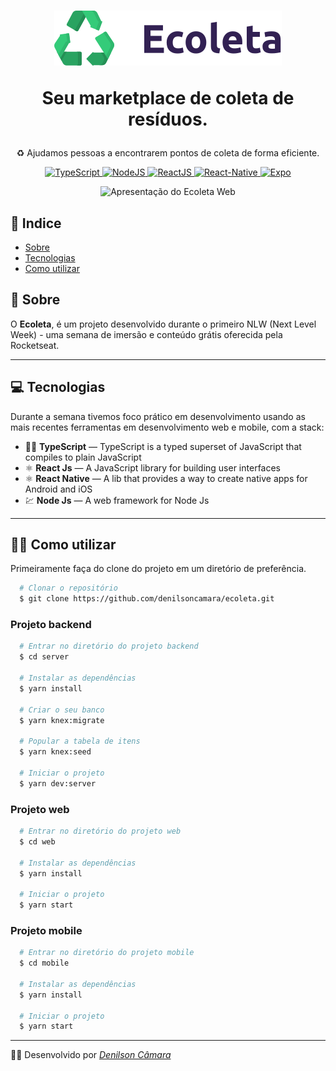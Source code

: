<h1 align="center">
  <p align="center">
    <img src="./web/src/assets/logo.svg" alt="Logo do Ecoleta" title="Ecoleta" />
  </p>
  
  <p align="center">
    Seu marketplace de coleta de resíduos.
  </p>
</h1>

<p align="center">
  ♻ Ajudamos pessoas a encontrarem pontos de coleta de forma eficiente.
</p>

<p align="center">
  <a href="https://www.typescriptlang.org/">
    <img src="https://img.shields.io/static/v1?label=TypeScript&message=TS&color=blue?style=plastic&logo=TypeScript" alt="TypeScript" />
  </a>
  <a href="https://nodejs.org/">
    <img src="https://img.shields.io/static/v1?label=Node&message=JS&color=blue?style=plastic&logo=Node.js" alt="NodeJS" />
  </a>
  <a href="https://reactjs.org/">
    <img src="https://img.shields.io/static/v1?label=React&message=JS&color=blue?style=plastic&logo=React" alt="ReactJS" />
  </a>
  <a href="https://reactnative.dev/">
    <img src="https://img.shields.io/static/v1?label=React&message=Native&color=blue?style=plastic&logo=React" alt="React-Native" />
  </a>
  <a href="https://expo.io/">
    <img src="https://img.shields.io/static/v1?label=Expo&message=React&color=blue?style=plastic&logo=Expo" alt="Expo" />
  </a>
</p>

<div align="center">
  <img src="./apresentacaoweb.gif" alt="Apresentação do Ecoleta Web" with="715" height="425">
</div>

## 📄 Indice

- [Sobre](#-sobre)
- [Tecnologias](#-tecnologias)
- [Como utilizar](#-como-utilizar)

## 📃 Sobre

O __Ecoleta__, é um projeto desenvolvido durante o primeiro NLW (Next Level Week) - uma semana de imersão e conteúdo grátis oferecida pela Rocketseat.

---

## 💻 Tecnologias

Durante a semana tivemos foco prático em desenvolvimento usando as mais recentes ferramentas em desenvolvimento web e mobile, com a stack:

- 🐱‍🏍 **TypeScript** — TypeScript is a typed superset of JavaScript that compiles to plain JavaScript
- ⚛️ **React Js** — A JavaScript library for building user interfaces
- ⚛️ **React Native** — A lib that provides a way to create native apps for Android and iOS
- 💹 **Node Js** — A web framework for Node Js

---

## 👨‍💻 Como utilizar

Primeiramente faça do clone do projeto em um diretório de preferência.

```bash
  # Clonar o repositório
  $ git clone https://github.com/denilsoncamara/ecoleta.git
```
### Projeto backend

```bash
  # Entrar no diretório do projeto backend
  $ cd server

  # Instalar as dependências
  $ yarn install

  # Criar o seu banco
  $ yarn knex:migrate

  # Popular a tabela de itens
  $ yarn knex:seed

  # Iniciar o projeto
  $ yarn dev:server
```

### Projeto web

```bash
  # Entrar no diretório do projeto web
  $ cd web

  # Instalar as dependências
  $ yarn install

  # Iniciar o projeto
  $ yarn start
```

### Projeto mobile

```bash
  # Entrar no diretório do projeto mobile
  $ cd mobile

  # Instalar as dependências
  $ yarn install

  # Iniciar o projeto
  $ yarn start
```

---

🐱‍💻 Desenvolvido por _[Denilson Câmara](https://www.linkedin.com/in/denilsoncamara/)_
